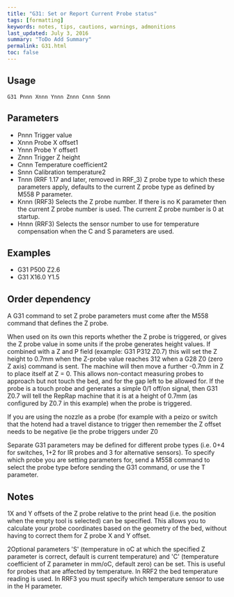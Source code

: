 ```yaml
---
title: "G31: Set or Report Current Probe status" 
tags: [formatting]
keywords: notes, tips, cautions, warnings, admonitions
last_updated: July 3, 2016
summary: "ToDo Add Summary"
permalink: G31.html
toc: false
---
```




## Usage ##

```
G31 Pnnn Xnnn Ynnn Znnn Cnnn Snnn
```

## Parameters ##

+ Pnnn Trigger value
+ Xnnn Probe X offset1
+ Ynnn Probe Y offset1
+ Znnn Trigger Z height
+ Cnnn Temperature coefficient2
+ Snnn Calibration temperature2
+ Tnnn (RRF 1.17 and later, removed in RRF_3) Z probe type to which these parameters apply, defaults to the current Z probe type as defined by M558 P parameter.
+ Knnn (RRF3) Selects the Z probe number. If there is no K parameter then the current Z probe number is used. The current Z probe number is 0 at startup.
+ Hnnn (RRF3) Selects the sensor number to use for temperature compensation when the C and S parameters are used.

## Examples ##

+ G31 P500 Z2.6
+ G31 X16.0 Y1.5

## Order dependency ##

A G31 command to set Z probe parameters must come after the M558 command that defines the Z probe.

When used on its own this reports whether the Z probe is triggered, or gives the Z probe value in some units if the probe generates height values. If combined with a Z and P field (example: G31 P312 Z0.7) this will set the Z height to 0.7mm when the Z-probe value reaches 312 when a G28 Z0 (zero Z axis) command is sent. The machine will then move a further -0.7mm in Z to place itself at Z = 0. This allows non-contact measuring probes to approach but not touch the bed, and for the gap left to be allowed for. If the probe is a touch probe and generates a simple 0/1 off/on signal, then G31 Z0.7 will tell the RepRap machine that it is at a height of 0.7mm (as configured by Z0.7 in this example) when the probe is triggered.

If you are using the nozzle as a probe (for example with a peizo or switch that the hotend had a travel distance to trigger then remember the Z offset needs to be negative (ie the probe triggers under Z0

Separate G31 parameters may be defined for different probe types (i.e. 0+4 for switches, 1+2 for IR probes and 3 for alternative sensors). To specify which probe you are setting parameters for, send a M558 command to select the probe type before sending the G31 command, or use the T parameter.

## Notes ##

1X and Y offsets of the Z probe relative to the print head (i.e. the position when the empty tool is selected) can be specified. This allows you to calculate your probe coordinates based on the geometry of the bed, without having to correct them for Z probe X and Y offset.

2Optional parameters 'S' (temperature in oC at which the specified Z parameter is correct, default is current temperature) and 'C' (temperature coefficient of Z parameter in mm/oC, default zero) can be set. This is useful for probes that are affected by temperature. In RRF2 the bed temperature reading is used. In RRF3 you must specify which temperature sensor to use in the H parameter.
